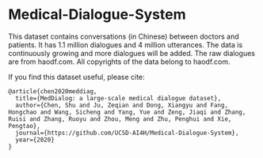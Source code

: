 # Medical-Dialogue-System

This dataset contains conversations (in Chinese) between doctors and patients. It has 1.1 million dialogues and 4 million utterances. The data is continuously growing and more dialogues will be added. The raw dialogues are from haodf.com.  All copyrights of the data belong to haodf.com.

If you find this dataset useful, please cite:

    @article{chen2020meddiag,
      title={MedDialog: a large-scale medical dialogue dataset},
      author={Chen, Shu and Ju, Zeqian and Dong, Xiangyu and Fang, Hongchao and Wang, Sicheng and Yang, Yue and Zeng, Jiaqi and Zhang, Ruisi and Zhang, Ruoyu and Zhou, Meng and Zhu, Penghui and Xie, Pengtao},
      journal={https://github.com/UCSD-AI4H/Medical-Dialogue-System}, 
      year={2020}
    }
